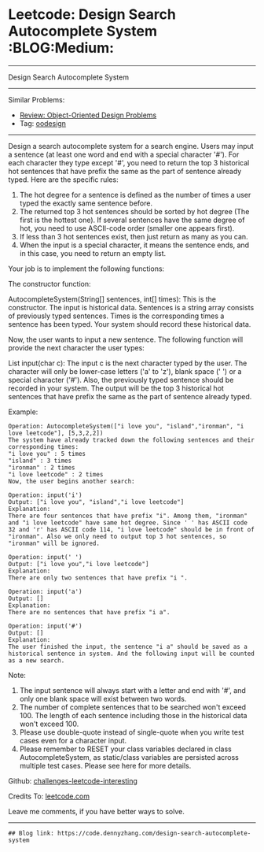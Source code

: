 
# Leetcode: Design Search Autocomplete System     :BLOG:Medium:

---

Design Search Autocomplete System  

---

Similar Problems:  

-   [Review: Object-Oriented Design Problems](https://code.dennyzhang.com/review-oodesign)
-   Tag: [oodesign](https://code.dennyzhang.com/tag/oodesign)

---

Design a search autocomplete system for a search engine. Users may input a sentence (at least one word and end with a special character '#'). For each character they type except '#', you need to return the top 3 historical hot sentences that have prefix the same as the part of sentence already typed. Here are the specific rules:  

1.  The hot degree for a sentence is defined as the number of times a user typed the exactly same sentence before.
2.  The returned top 3 hot sentences should be sorted by hot degree (The first is the hottest one). If several sentences have the same degree of hot, you need to use ASCII-code order (smaller one appears first).
3.  If less than 3 hot sentences exist, then just return as many as you can.
4.  When the input is a special character, it means the sentence ends, and in this case, you need to return an empty list.

Your job is to implement the following functions:  

The constructor function:  

AutocompleteSystem(String[] sentences, int[] times): This is the constructor. The input is historical data. Sentences is a string array consists of previously typed sentences. Times is the corresponding times a sentence has been typed. Your system should record these historical data.  

Now, the user wants to input a new sentence. The following function will provide the next character the user types:  

List<String> input(char c): The input c is the next character typed by the user. The character will only be lower-case letters ('a' to 'z'), blank space (' ') or a special character ('#'). Also, the previously typed sentence should be recorded in your system. The output will be the top 3 historical hot sentences that have prefix the same as the part of sentence already typed.  

Example:  

    Operation: AutocompleteSystem(["i love you", "island","ironman", "i love leetcode"], [5,3,2,2]) 
    The system have already tracked down the following sentences and their corresponding times: 
    "i love you" : 5 times 
    "island" : 3 times 
    "ironman" : 2 times 
    "i love leetcode" : 2 times 
    Now, the user begins another search: 

    Operation: input('i') 
    Output: ["i love you", "island","i love leetcode"] 
    Explanation: 
    There are four sentences that have prefix "i". Among them, "ironman" and "i love leetcode" have same hot degree. Since ' ' has ASCII code 32 and 'r' has ASCII code 114, "i love leetcode" should be in front of "ironman". Also we only need to output top 3 hot sentences, so "ironman" will be ignored. 

    Operation: input(' ') 
    Output: ["i love you","i love leetcode"] 
    Explanation: 
    There are only two sentences that have prefix "i ". 

    Operation: input('a') 
    Output: [] 
    Explanation: 
    There are no sentences that have prefix "i a". 

    Operation: input('#') 
    Output: [] 
    Explanation: 
    The user finished the input, the sentence "i a" should be saved as a historical sentence in system. And the following input will be counted as a new search. 

Note:  

1.  The input sentence will always start with a letter and end with '#', and only one blank space will exist between two words.
2.  The number of complete sentences that to be searched won't exceed 100. The length of each sentence including those in the historical data won't exceed 100.
3.  Please use double-quote instead of single-quote when you write test cases even for a character input.
4.  Please remember to RESET your class variables declared in class AutocompleteSystem, as static/class variables are persisted across multiple test cases. Please see here for more details.

Github: [challenges-leetcode-interesting](https://github.com/DennyZhang/challenges-leetcode-interesting/tree/master/problems/design-search-autocomplete-system)  

Credits To: [leetcode.com](https://leetcode.com/problems/design-search-autocomplete-system/description/)  

Leave me comments, if you have better ways to solve.  

---

    ## Blog link: https://code.dennyzhang.com/design-search-autocomplete-system

